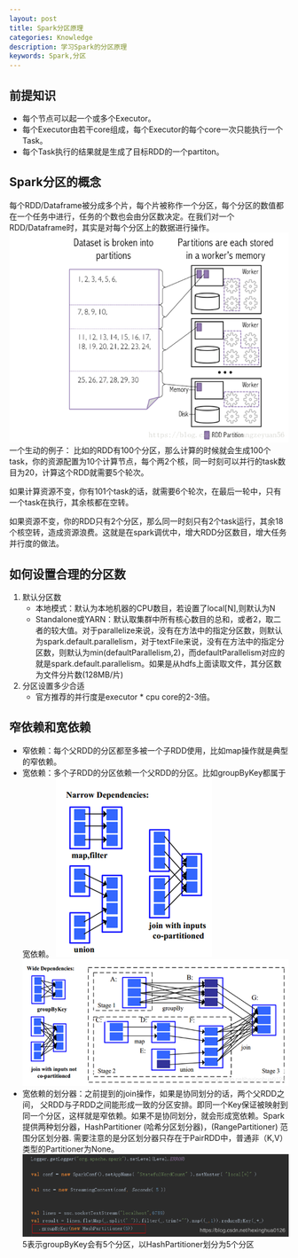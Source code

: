 ```yaml
---
layout: post
title: Spark分区原理
categories: Knowledge
description: 学习Spark的分区原理
keywords: Spark,分区
---
```

## 前提知识

- 每个节点可以起一个或多个Executor。
- 每个Executor由若干core组成，每个Executor的每个core一次只能执行一个Task。
- 每个Task执行的结果就是生成了目标RDD的一个partiton。

## Spark分区的概念

每个RDD/Dataframe被分成多个片，每个片被称作一个分区，每个分区的数值都在一个任务中进行，任务的个数也会由分区数决定。在我们对一个RDD/Dataframe时，其实是对每个分区上的数据进行操作。
![不同分区可能在不同worker上](/images/blog/spark-partition/spark-partition.png)
一个生动的例子： 比如的RDD有100个分区，那么计算的时候就会生成100个task，你的资源配置为10个计算节点，每个两2个核，同一时刻可以并行的task数目为20，计算这个RDD就需要5个轮次。

如果计算资源不变，你有101个task的话，就需要6个轮次，在最后一轮中，只有一个task在执行，其余核都在空转。

如果资源不变，你的RDD只有2个分区，那么同一时刻只有2个task运行，其余18个核空转，造成资源浪费。这就是在spark调优中，增大RDD分区数目，增大任务并行度的做法。

## 如何设置合理的分区数

1. 默认分区数
    - 本地模式：默认为本地机器的CPU数目，若设置了local[N],则默认为N
    - Standalone或YARN：默认取集群中所有核心数目的总和，或者2，取二者的较大值。对于parallelize来说，没有在方法中的指定分区数，则默认为spark.default.parallelism，对于textFile来说，没有在方法中的指定分区数，则默认为min(defaultParallelism,2)，而defaultParallelism对应的就是spark.default.parallelism。如果是从hdfs上面读取文件，其分区数为文件分片数(128MB/片)
2. 分区设置多少合适
    - 官方推荐的并行度是executor * cpu core的2-3倍。

## 窄依赖和宽依赖

- 窄依赖：每个父RDD的分区都至多被一个子RDD使用，比如map操作就是典型的窄依赖。
- 宽依赖：多个子RDD的分区依赖一个父RDD的分区。比如groupByKey都属于宽依赖。
![宽依赖和窄依赖](/images/blog/spark-partition/wideandnarrow1.png)
![宽依赖和窄依赖2](/images/blog/spark-partition/wideandnarrow2.png)
- 宽依赖的划分器：之前提到的join操作，如果是协同划分的话，两个父RDD之间， 父RDD与子RDD之间能形成一致的分区安排。即同一个Key保证被映射到同一个分区，这样就是窄依赖。如果不是协同划分，就会形成宽依赖。Spark提供两种划分器，HashPartitioner (哈希分区划分器)，(RangePartitioner) 范围分区划分器. 需要注意的是分区划分器只存在于PairRDD中，普通非（K,V）类型的Partitioner为None。
![宽依赖和窄依赖](/images/blog/spark-partition/20190108091331983.png)
5表示groupByKey会有5个分区，以HashPartitioner划分为5个分区
